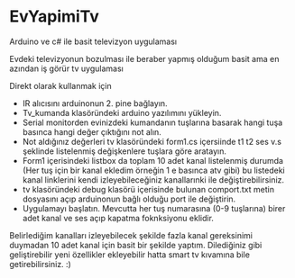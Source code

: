 # EvYapimiTv
Arduino ve c#  ile basit  televizyon uygulaması

Evdeki televizyonun bozulması ile beraber yapmış olduğum basit ama en azından iş görür tv uygulaması


Direkt olarak kullanmak için

- IR alıcısını arduinonun 2. pine bağlayın.
- Tv_kumanda klasöründeki arduino yazılımını yükleyin.
- Serial monitorden evinizdeki kumandanın tuşlarına basarak  hangi tuşa basınca hangi değer çıktığını not alın.
- Not aldığınız değerleri tv klasöründeki form1.cs içersiinde  t1 t2 ses v.s  şeklinde listelenmiş değişkenlere  tuşlara göre aratayın.
- Form1 içerisindeki listbox da toplam 10 adet kanal listelenmiş durumda (Her tuş için bir kanal ekledim örneğin 1 e basınca atv gibi) bu listedeki kanal linklerini kendi izleyebileceğiniz kanallarınki ile değiştirebilirsiniz.
- tv klasöründeki debug  klasörü içerisinde bulunan comport.txt metin dosyasını açıp arduinonun bağlı olduğu port ile değiştirin.
- Uygulamayı başlatın.
Mevcutta her tuş numarasına (0-9 tuşlarına) birer adet kanal ve ses açıp kapatma foknksiyonu eklidir.

Belirlediğim kanalları izleyebilecek şekilde fazla kanal gereksinimi duymadan 10 adet kanal için basit bir şekilde yaptım. Dilediğiniz gibi geliştirebilir yeni özellikler ekleyebilir hatta smart tv kıvamına bile getirebilirsiniz. :)
